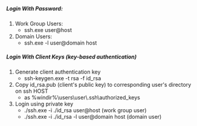 
##### Login With Password:
1. Work Group Users:
     * ssh.exe user@host
2. Domain Users:
     * ssh.exe -l user@domain host

##### Login With Client Keys (key-based authentication)
1. Generate client authentication key
     * ssh-keygen.exe -t rsa -f id_rsa
2. Copy id_rsa.pub (client's public key) to corresponding user's directory on ssh HOST
     * as %windir%\users\user\\.ssh\authorized_keys
3. Login using private key
     * ./ssh.exe -i ./id_rsa user@host (work group user)
     * ./ssh.exe -i ./id_rsa -l user@domain host (domain user)